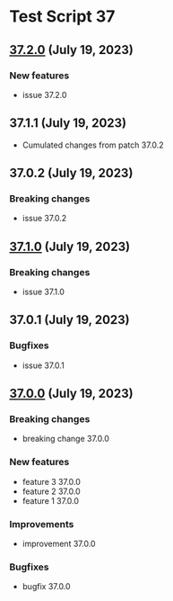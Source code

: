 # Test Script 37
## [37.2.0](37.2.0.md) (July 19, 2023)
### New features

* issue 37.2.0

##  37.1.1 (July 19, 2023)

* Cumulated changes from patch 37.0.2
##  37.0.2 (July 19, 2023)
### Breaking changes

* issue 37.0.2


##  [37.1.0](37.1.0.md) (July 19, 2023)
### Breaking changes

* issue 37.1.0

##  37.0.1 (July 19, 2023)
### Bugfixes

* issue 37.0.1


##  [37.0.0](37.0.0.md) (July 19, 2023)
### Breaking changes

* breaking change 37.0.0

### New features

* feature 3 37.0.0
* feature 2 37.0.0
* feature 1 37.0.0

### Improvements

* improvement 37.0.0

### Bugfixes

* bugfix 37.0.0

